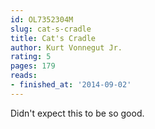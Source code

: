 ```yaml
---
id: OL7352304M
slug: cat-s-cradle
title: Cat's Cradle
author: Kurt Vonnegut Jr.
rating: 5
pages: 179
reads:
- finished_at: '2014-09-02'
---
```

Didn't expect this to be so good.
